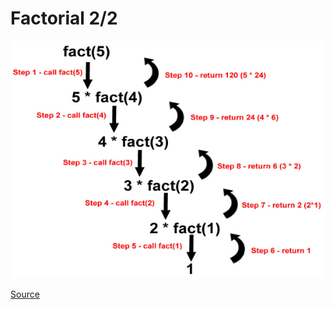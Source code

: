 # Factorial 2/2

![Divide and conquert](../_Assets/images/factorial.png)

[Source](http://www.mrlamont.com/what-is-recursion.html)
